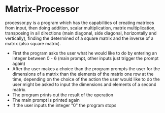 # Matrix-Processor
processor.py is a program which has the capabilities of creating matrices from input, then doing addition, scalar multiplication, matrix multiplication, transposing in all directions  (main diagonal, side diagonal, horizontally and vertically), finding the determined of a square matrix and the inverse of a matrix (also square matrix).

-  First the program asks the user what he would like to do by entering an integer between 0 - 6 (main prompt, other inputs just trigger the prompt again) 
- After the user makes a choice than the program prompts the user for the dimensions of a matrix than the elements of the matrix one row at the time, depending on the choice of the action the user would like to do the user might be asked to input the dimensions and elements of a second matrix.
- The program prints out the result of the operation 
- The main prompt is printed again
- If the user inputs the integer "0" the program stops
